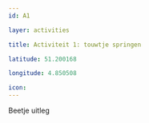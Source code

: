 ```yaml
---
id: A1

layer: activities

title: Activiteit 1: touwtje springen

latitude: 51.200168

longitude: 4.850508

icon:
---
```


Beetje uitleg
